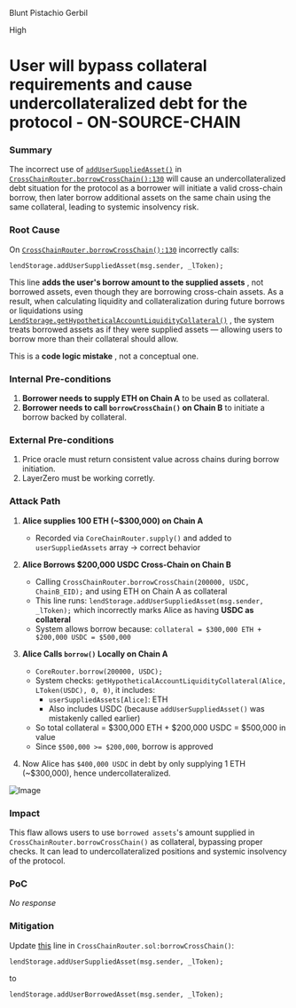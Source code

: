 Blunt Pistachio Gerbil

High

# User will bypass collateral requirements and cause undercollateralized debt for the protocol - ON-SOURCE-CHAIN

### Summary

The incorrect use of [`addUserSuppliedAsset()`](https://github.com/sherlock-audit/2025-05-lend-audit-contest/blob/main/Lend-V2/src/LayerZero/LendStorage.sol#L170-L174) in [`CrossChainRouter.borrowCrossChain():130`](https://github.com/sherlock-audit/2025-05-lend-audit-contest/blob/main/Lend-V2/src/LayerZero/CrossChainRouter.sol#L129-L130) will cause an undercollateralized debt situation for the protocol as a borrower will initiate a valid cross-chain borrow, then later borrow additional assets on the same chain using the same collateral, leading to systemic insolvency risk.


### Root Cause

On [`CrossChainRouter.borrowCrossChain():130`](https://github.com/sherlock-audit/2025-05-lend-audit-contest/blob/main/Lend-V2/src/LayerZero/CrossChainRouter.sol#L129-L130) incorrectly calls:

```solidity
lendStorage.addUserSuppliedAsset(msg.sender, _lToken);
```

This line **adds the user's borrow amount to the supplied assets** , not borrowed assets, even though they are borrowing cross-chain assets. As a result, when calculating liquidity and collateralization during future borrows or liquidations using [`LendStorage.getHypotheticalAccountLiquidityCollateral()`](https://github.com/sherlock-audit/2025-05-lend-audit-contest/blob/main/Lend-V2/src/LayerZero/LendStorage.sol#L385-L467) , the system treats borrowed assets as if they were supplied assets — allowing users to borrow more than their collateral should allow.

This is a **code logic mistake** , not a conceptual one.

### Internal Pre-conditions

1. **Borrower needs to supply ETH on Chain A** to be used as collateral.
2. **Borrower needs to call `borrowCrossChain()` on Chain B** to initiate a borrow backed by collateral.

### External Pre-conditions

1. Price oracle must return consistent value across chains during borrow initiation.
2. LayerZero must be working corretly.

### Attack Path

1. **Alice supplies 100 ETH (~$300,000) on Chain A**
	- Recorded via `CoreChainRouter.supply()` and added to `userSuppliedAssets` array → correct behavior

2. **Alice Borrows $200,000 USDC Cross-Chain on Chain B**
	- Calling `CrossChainRouter.borrowCrossChain(200000, USDC, ChainB_EID);` and using ETH on Chain A as collateral 
	- This line runs: `lendStorage.addUserSuppliedAsset(msg.sender, _lToken);` which incorrectly marks Alice as having **USDC as collateral**
	- System allows borrow because: `collateral = $300,000 ETH + $200,000 USDC = $500,000`

3. **Alice Calls `borrow()` Locally on Chain A**
	- `CoreRouter.borrow(200000, USDC);`
	- System checks: `getHypotheticalAccountLiquidityCollateral(Alice, LToken(USDC), 0, 0)`, it includes:
		- `userSuppliedAssets[Alice]`: ETH
		- Also includes USDC (because `addUserSuppliedAsset()` was mistakenly called earlier)
	- So total collateral = $300,000 ETH + $200,000 USDC = $500,000 in value
	- Since `$500,000 >= $200,000`, borrow is approved

4. Now Alice has `$400,000 USDC` in debt by only supplying 1 ETH (~$300,000), hence undercollateralized.

![Image](https://sherlock-files.ams3.digitaloceanspaces.com/gh-images/bf1180c0-0993-42da-bf56-ee00cbb33d35)

### Impact

This flaw allows users to use `borrowed assets`'s amount supplied in `CrossChainRouter.borrowCrossChain()` as collateral, bypassing proper checks. It can lead to undercollateralized positions and systemic insolvency of the protocol.

### PoC

_No response_

### Mitigation

Update [this](https://github.com/sherlock-audit/2025-05-lend-audit-contest/blob/main/Lend-V2/src/LayerZero/CrossChainRouter.sol#L129-L130)  line in `CrossChainRouter.sol:borrowCrossChain()`:

```solidity
lendStorage.addUserSuppliedAsset(msg.sender, _lToken);
```

to

```solidity
lendStorage.addUserBorrowedAsset(msg.sender, _lToken);
```

